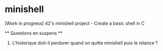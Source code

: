 # minishell
[Work in progress] 42's minishell project - Create a basic shell in C

** Questions en suspens **
1. L'historique doit-il perdurer quand on quitte minishell puis le relance ?